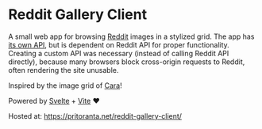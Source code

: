 # Reddit Gallery Client

A small web app for browsing [Reddit](https://www.reddit.com) images in a stylized grid. The app has [its own API](https://github.com/pritoranta/reddit-gallery-api), but is dependent on Reddit API for proper functionality. Creating a custom API was necessary (instead of calling Reddit API directly), because many browsers block cross-origin requests to Reddit, often rendering the site unusable.

Inspired by the image grid of [Cara](https://cara.app/)!

Powered by [Svelte](https://svelte.dev/) + [Vite](https://vite.dev/) ❤️

Hosted at: https://pritoranta.net/reddit-gallery-client/

